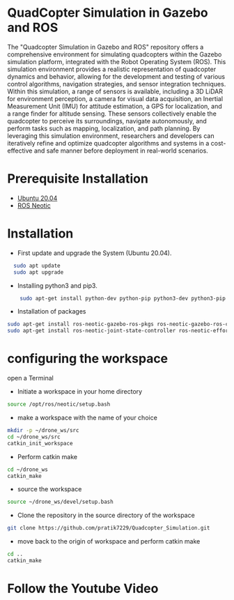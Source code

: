 
# QuadCopter Simulation in Gazebo and ROS

The "Quadcopter Simulation in Gazebo and ROS" repository offers a comprehensive environment for simulating quadcopters within the Gazebo simulation platform, integrated with the Robot Operating System (ROS). This simulation environment provides a realistic representation of quadcopter dynamics and behavior, allowing for the development and testing of various control algorithms, navigation strategies, and sensor integration techniques. Within this simulation, a range of sensors is available, including a 3D LiDAR for environment perception, a camera for visual data acquisition, an Inertial Measurement Unit (IMU) for attitude estimation, a GPS for localization, and a range finder for altitude sensing. These sensors collectively enable the quadcopter to perceive its surroundings, navigate autonomously, and perform tasks such as mapping, localization, and path planning. By leveraging this simulation environment, researchers and developers can iteratively refine and optimize quadcopter algorithms and systems in a cost-effective and safe manner before deployment in real-world scenarios.

# Prerequisite Installation
- [Ubuntu 20.04]()
- [ROS Neotic]()

# Installation
- First update and upgrade the System (Ubuntu 20.04).
```bash
  sudo apt update
  sudo apt upgrade
```
- Installing python3 and pip3.
```bash
    sudo apt-get install python-dev python-pip python3-dev python3-pip python3-rospkg

```
- Installation of packages
``` bash
sudo apt-get install ros-neotic-gazebo-ros-pkgs ros-neotic-gazebo-ros-control ros-neotic-ros-control ros-neotic-ros-controllers
sudo apt-get install ros-neotic-joint-state-controller ros-neotic-effort-controllers ros-neotic-position-controllers
```
# configuring the workspace

open a Terminal

- Initiate a workspace in your home directory
```bash
source /opt/ros/neotic/setup.bash 
```
- make a workspace with the name of your choice
``` bash
mkdir -p ~/drone_ws/src
cd ~/drone_ws/src
catkin_init_workspace
```

- Perform catkin make
``` bash
cd ~/drone_ws
catkin_make
```

- source the workspace
``` bash
source ~/drone_ws/devel/setup.bash
```

- Clone the repository in the source directory of the workspace
```bash
git clone https://github.com/pratik7229/Quadcopter_Simulation.git
```
- move back to the origin of workspace and perform catkin make
``` bash
cd ..
catkin_make
```
# Follow the Youtube Video 




